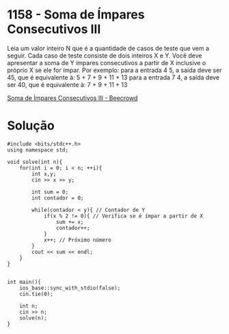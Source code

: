# 1158 - Soma de Ímpares Consecutivos III

Leia um valor inteiro N que é a quantidade de casos de teste que vem a seguir. Cada caso de teste consiste de dois inteiros X e Y. Você deve apresentar a soma de Y ímpares consecutivos a partir de X inclusive o próprio X se ele for ímpar. Por exemplo:
para a entrada 4 5, a saída deve ser 45, que é equivalente à: 5 + 7 + 9 + 11 + 13
para a entrada 7 4, a saída deve ser 40, que é equivalente à: 7 + 9 + 11 + 13

[Soma de Ímpares Consecutivos III - Beecrowd](https://www.beecrowd.com.br/judge/pt/problems/view/1158)

# Solução

```
#include <bits/stdc++.h>
using namespace std;
	
void solve(int n){
	for(int i = 0; i < n; ++i){
		int x,y;
		cin >> x >> y;
	
		int sum = 0;
		int contador = 0;

		while(contador < y){ // Contador de Y
			if(x % 2 != 0){ // Verifica se é ímpar a partir de X
				sum += x; 
				contador++;
			}
			x++; // Próximo número
		}
		cout << sum << endl;
	}
}


int main(){ 
	ios_base::sync_with_stdio(false);
    cin.tie(0);
	
	int n;
	cin >> n;
	solve(n);
}
```